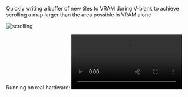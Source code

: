 Quickly writing a buffer of new tiles to VRAM during V-blank to achieve scrolling a map larger than the area possible in VRAM alone

![scrolling](scrolling.gif)

Running on real hardware:
<video controls><source src="https://tplewe.com/files/scrolling-demo-real-hardware.mp4" type="video/mp4"></source></video>